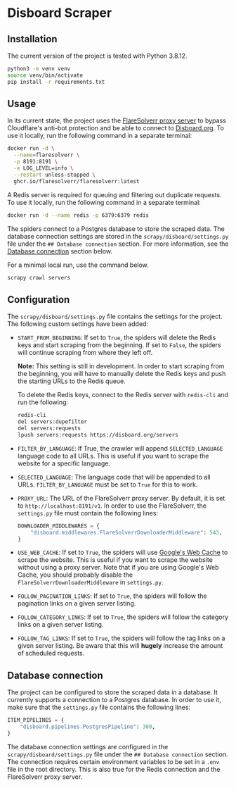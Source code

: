 # Disboard Scraper

## Installation

The current version of the project is tested with Python 3.8.12.

```bash
python3 -m venv venv
source venv/bin/activate
pip install -r requirements.txt
```

## Usage

In its current state, the project uses the [FlareSolverr proxy server](https://github.com/FlareSolverr/FlareSolverr)
to bypass Cloudflare's anti-bot protection and be able to connect to [
Disboard.org](https://disboard.org). To use it locally, run the following
command in a separate terminal:

```bash
docker run -d \
  --name=flaresolverr \
  -p 8191:8191 \
  -e LOG_LEVEL=info \
  --restart unless-stopped \
  ghcr.io/flaresolverr/flaresolverr:latest
```

A Redis server is required for queuing and filtering out duplicate requests.
To use it locally, run the following command in a separate terminal:

```bash
docker run -d --name redis -p 6379:6379 redis
```

The spiders connect to a Postgres database to store the scraped data.
The database connection settings are stored in the `scrapy/disboard/settings.py`
file under the `## Database connection` section. For more information, see
the [Database connection](#database-connection) section below.

For a minimal local run, use the command below.

```bash
scrapy crawl servers
```

## Configuration

The `scrapy/disboard/settings.py` file contains the settings for the project.
The following custom settings have been added:

- `START_FROM_BEGINNING`: If set to `True`, the spiders will delete the
  Redis keys and start scraping from the beginning. If set to `False`, the
  spiders will continue scraping from where they left off.

  **Note:** This setting is still in development. In order to start scraping
  from the beginning, you will have to manually delete the Redis keys and
  push the starting URLs to the Redis queue.

  To delete the Redis keys, connect to the Redis server with
  `redis-cli` and run the following:

  ```bash
  redis-cli
  del servers:dupefilter
  del servers:requests
  lpush servers:requests https://disboard.org/servers
  ```

- `FILTER_BY_LANGUAGE`: If True, the crawler will append `SELECTED_LANGUAGE`
  language code to all URLs. This is useful if you want to scrape the website
  for a specific language.
- `SELECTED_LANGUAGE`: The language code that will be appended to all URLs.
  `FILTER_BY_LANGUAGE` must be set to `True` for this to work.

- `PROXY_URL`: The URL of the FlareSolverr proxy server. By default,
  it is set to `http://localhost:8191/v1`. In order to use the FlareSolverr,
  the `settings.py` file must contain the following lines:

  ```python
  DOWNLOADER_MIDDLEWARES = {
      "disboard.middlewares.FlareSolverrDownloaderMiddleware": 543,
  }
  ```

- `USE_WEB_CACHE`: If set to `True`, the spiders will use [Google's Web Cache](https://webcache.googleusercontent.com/)
  to scrape the website. This is useful if you want to scrape the website
  without using a proxy server. Note that if you are using Google's Web Cache,
  you should probably disable the `FlareSolverrDownloaderMiddleware`
  in `settings.py`.
- `FOLLOW_PAGINATION_LINKS`: If set to `True`, the spiders will follow
  the pagination links on a given server listing.
- `FOLLOW_CATEGORY_LINKS`: If set to `True`, the spiders will follow the
  category links on a given server listing.
- `FOLLOW_TAG_LINKS`: If set to `True`, the spiders will follow the tag
  links on a given server listing. Be aware that this will **hugely** increase
  the amount of scheduled requests.

## Database connection

The project can be configured to store the scraped data in a database.
It currently supports a connection to a Postgres database. In order to use it,
make sure that the `settings.py` file contains the following lines:

```python
ITEM_PIPELINES = {
    "disboard.pipelines.PostgresPipeline": 300,
}
```

The database connection settings are configured in the `scrapy/disboard/settings.py`
file under the `## Database connection` section. The connection requires
certain environment variables to be set in a `.env` file in the root directory.
This is also true for the Redis connection and the FlareSolverr proxy server.
